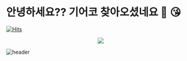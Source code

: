 # 안녕하세요?? 기어코 찾아오셨네요 👋 😘


[![Hits](https://hits.seeyoufarm.com/api/count/incr/badge.svg?url=https%3A%2F%2Fgithub.com%2Fddonghub&count_bg=%23C53DC8&title_bg=%23555555&icon=&icon_color=%23E7E7E7&title=Hi&edge_flat=false)](https://hits.seeyoufarm.com)

 
<div align="center"> <a href="https://instagram.com/_ddongstagram">
    <img 
        src="http://img.shields.io/badge/-Instagram-black?style=flat&logo=Instagram&link=https://instagram.com/_ddongstagram/"
        style="height : auto; margin-left : 10px; margin-right : 10px;"/>
</a> </div>

![header](https://capsule-render.vercel.app/api?type=venom&color=gradient&height=350&section=header&text=Donghyun's%20Github&fontSize=70)
